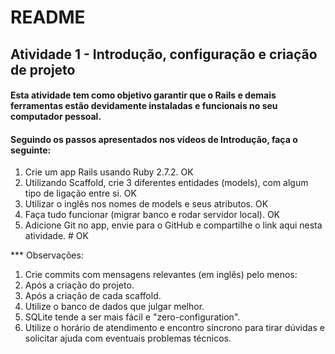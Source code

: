 # README
## Atividade 1 - Introdução, configuração e criação de projeto

#### Esta atividade tem como objetivo garantir que o Rails e demais ferramentas estão devidamente instaladas e funcionais no seu computador pessoal.

#### Seguindo os passos apresentados nos vídeos de Introdução, faça o seguinte:

1. Crie um app Rails usando Ruby 2.7.2. OK
2. Utilizando Scaffold, crie 3 diferentes entidades (models), com algum tipo de ligação entre si.  OK
3. Utilizar o inglês nos nomes de models e seus atributos. OK
4. Faça tudo funcionar (migrar banco e rodar servidor local). OK
5. Adicione Git no app, envie para o GitHub e compartilhe o link aqui nesta atividade. # OK

*** Observações:

   1. Crie commits com mensagens relevantes (em inglês) pelo menos:
   2. Após a criação do projeto.
   3. Após a criação de cada scaffold.
   4. Utilize o banco de dados que julgar melhor.
   5. SQLite tende a ser mais fácil e "zero-configuration".
   6. Utilize o horário de atendimento e encontro síncrono para tirar dúvidas e solicitar ajuda com eventuais problemas técnicos.
